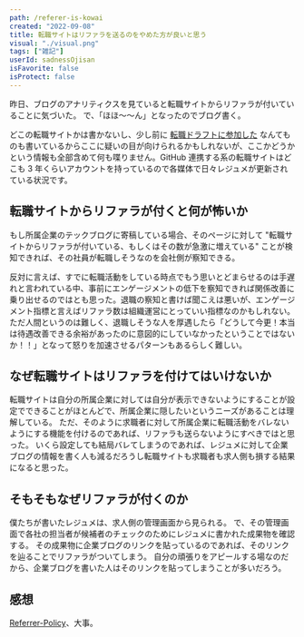 ```yaml
---
path: /referer-is-kowai
created: "2022-09-08"
title: 転職サイトはリファラを送るのをやめた方が良いと思う
visual: "./visual.png"
tags: ["雑記"]
userId: sadnessOjisan
isFavorite: false
isProtect: false
---
```


昨日、ブログのアナリティクスを見ていると転職サイトからリファラが付いていることに気づいた。
で、「ほほ〜〜ん」となったのでブログ書く。

どこの転職サイトかは書かないし、少し前に [転職ドラフトに参加した](https://blog.ojisan.io/job-draft-202209/) なんてものも書いているからここに疑いの目が向けられるかもしれないが、ここかどうかという情報も全部含めて何も喋りません。GitHub 連携する系の転職サイトはどこも 3 年くらいアカウントを持っているので各媒体で日々レジュメが更新されている状況です。

## 転職サイトからリファラが付くと何が怖いか

もし所属企業のテックブログに寄稿している場合、そのページに対して "転職サイトからリファラが付いている、もしくはその数が急激に増えている" ことが検知できれば、その社員が転職しそうなのを会社側が察知できる。

反対に言えば、すでに転職活動をしている時点でもう思いとどまらせるのは手遅れと言われている中、事前にエンゲージメントの低下を察知できれば関係改善に乗り出せるのではとも思った。退職の察知と書けば聞こえは悪いが、エンゲージメント指標と言えばリファラ数は組織運営にとっていい指標なのかもしれない。ただ人間というのは難しく、退職しそうな人を厚遇したら「どうして今更！本当は待遇改善できる余裕があったのに意図的にしていなかったということではないか！！」となって怒りを加速させるパターンもあるらしく難しい。

## なぜ転職サイトはリファラを付けてはいけないか

転職サイトは自分の所属企業に対しては自分が表示できないようにすることが設定でできることがほとんどで、所属企業に隠したいというニーズがあることは理解している。
ただ、そのように求職者に対して所属企業に転職活動をバレないようにする機能を付けるのであれば、リファラも送らないようにすべきではと思った。
いくら設定しても結局バレてしまうのであれば、レジュメに対して企業ブログの情報を書く人も減るだろうし転職サイトも求職者も求人側も損する結果になると思った。

## そもそもなぜリファラが付くのか

僕たちが書いたレジュメは、求人側の管理画面から見られる。
で、その管理画面で各社の担当者が候補者のチェックのためにレジュメに書かれた成果物を確認する。
その成果物に企業ブログのリンクを貼っているのであれば、そのリンクを辿ることでリファラがついてしまう。
自分の頑張りをアピールする場なのだから、企業ブログを書いた人はそのリンクを貼ってしまうことが多いだろう。

## 感想

[Referrer-Policy](https://developer.mozilla.org/ja/docs/Web/HTTP/Headers/Referrer-Policy)、大事。
